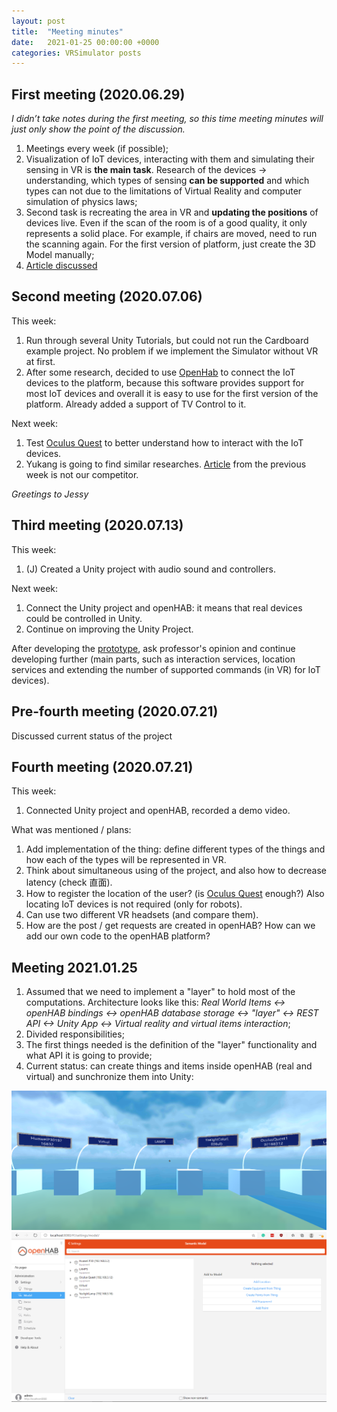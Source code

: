 ```yaml
---
layout: post
title:  "Meeting minutes"
date:   2021-01-25 00:00:00 +0000
categories: VRSimulator posts
---
```


## First meeting (2020.06.29)
_I didn’t take notes during the first meeting, so this time meeting minutes will just only show the point of the discussion._

1. Meetings every week (if possible);
2. Visualization of IoT devices, interacting with them and simulating their sensing in VR is **the main task**. Research of the devices -> understanding, which types of sensing **can be supported** and which types can not due to the limitations of Virtual Reality and computer simulation of physics laws;
3. Second task is recreating the area in VR and **updating the positions** of devices live. Even if the scan of the room is of a good quality, it only represents a solid place. For example, if chairs are moved, need to run the scanning again. For the first version of platform, just create the 3D Model manually;
4. [Article discussed](https://www.researchgate.net/publication/334998014_Real-Virtual_World_Device_Synchronization_in_a_Cloud-enabled_Social_Virtual_Reality_IoT_Network)

## Second meeting (2020.07.06)

This week:
1. Run through several Unity Tutorials, but could not run the Cardboard example project. No problem if we implement the Simulator without VR at first.
2. After some research, decided to use [OpenHab](https://www.openhab.org) to connect the IoT devices to the platform, because this software provides support for most IoT devices and overall it is easy to use for the first version of the platform. Already added a support of TV Control to it.

Next week: 
1. Test [Oculus Quest](https://www.oculus.com/quest/?locale=en_US) to better understand how to interact with the IoT devices.
2. Yukang is going to find similar researches. [Article](https://www.researchgate.net/publication/334998014_Real-Virtual_World_Device_Synchronization_in_a_Cloud-enabled_Social_Virtual_Reality_IoT_Network) from the previous week is not our competitor.

_Greetings to Jessy_

## Third meeting (2020.07.13)

This week:
1. (J) Created a Unity project with audio sound and controllers.

Next week:
1. Connect the Unity project and openHAB: it means that real devices could be controlled in Unity.
2. Continue on improving the Unity Project.

After developing the [prototype](/vrsimulator/posts/2020/07/12/VRSimulator-Architecture.html), ask professor's opinion and continue developing further (main parts, such as interaction services, location services and extending the number of supported commands (in VR) for IoT devices).

## Pre-fourth meeting (2020.07.21)

Discussed current status of the project

## Fourth meeting (2020.07.21)

This week:
1. Connected Unity project and openHAB, recorded a demo video.

What was mentioned / plans:
1. Add implementation of the thing: define different types of the things and how each of the types will be represented in VR.
2. Think about simultaneous using of the project, and also how to decrease latency (check 直面).
3. How to register the location of the user? (is [Oculus Quest](https://www.oculus.com/quest/?locale=en_US) enough?) Also locating IoT devices is not required (only for robots).
4. Can use two different VR headsets (and compare them).
5. How are the post / get requests are created in openHAB? How can we add our own code to the openHAB platform?

## Meeting 2021.01.25

1. Assumed that we need to implement a "layer" to hold most of the computations.
Architecture looks like this: _Real World Items <-> openHAB bindings <-> openHAB database storage <-> "layer" <-> REST API <-> Unity App <-> Virtual reality and virtual items interaction_;
2. Divided responsibilities;
3. The first things needed is the definition of the "layer" functionality and what API it is going to provide;
4. Current status: can create things and items inside openHAB (real and virtual) and sunchronize them into Unity:

![Current Status](/files/MeetingMinutes/Client-Items.png)
![Current Status](/files/MeetingMinutes/Server-Items.png)
